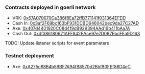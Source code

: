 ### Contracts deployed in goerli network

- VRK: [0x57A070070Ca386f8Ea72ffB771141f031364EFDD](https://goerli.etherscan.io/address/0x57A070070Ca386f8Ea72ffB771141f031364EFDD)
- Cash In: [0x3af2F69bc163bF931DDBD646042bec9da27C27AD](https://goerli.etherscan.io/address/0x3af2F69bc163bF931DDBD646042bec9da27C27AD)
- Axe: [0x407d4401920C08d4f9dB929394AAd16b411bAa7A](https://goerli.etherscan.io/address/0x407d4401920C08d4f9dB929394AAd16b411bAa7A)
- Cash Out: [0xdf386180671AEE842EAce97e7D087EbcFEa9D163](https://goerli.etherscan.io/address/0xdf386180671AEE842EAce97e7D087EbcFEa9D163)

TODO: Update listener scripts for event parameters

### Testnet deployment

- Axe: [0xA275c88B4b56BF7A94fB8570d2Bbf80FEf86D4eC](https://goerli.etherscan.io/address/0xA275c88B4b56BF7A94fB8570d2Bbf80FEf86D4eC)
